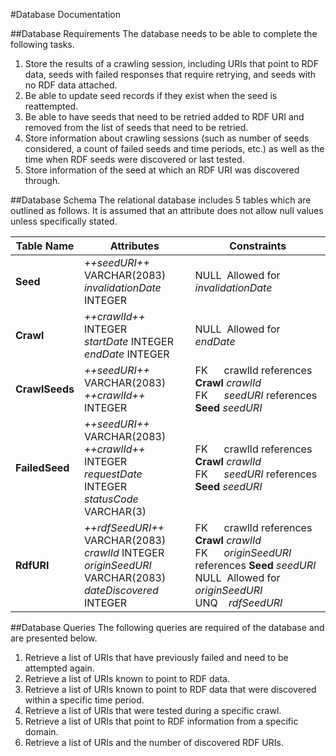 #Database Documentation

##Database Requirements
The database needs to be able to complete the following tasks.

1. Store the results of a crawling session, including URIs that point to RDF data, seeds with failed responses that require retrying, and seeds with no RDF data attached.
2. Be able to update seed records if they exist when the seed is reattempted.
3. Be able to have seeds that need to be retried added to RDF URI and removed from the list of seeds that need to be retried.
4. Store information about crawling sessions (such as number of seeds considered, a count of failed seeds and time periods, etc.) as well as the time when RDF seeds were discovered or last tested.
5. Store information of the seed at which an RDF URI was discovered through.


##Database Schema
The relational database includes 5 tables which are outlined as follows. It is assumed that an attribute does not allow null values unless specifically stated.

| Table Name | Attributes | Constraints |
|--------|--------|--------|
|**Seed**|*++seedURI++* VARCHAR(2083)<br>*invalidationDate* INTEGER|NULL&nbsp;&nbsp;Allowed for *invalidationDate*|
|**Crawl**|*++crawlId++* INTEGER<br>*startDate* INTEGER<br>*endDate* INTEGER|NULL&nbsp;&nbsp;Allowed for *endDate*|
|**CrawlSeeds**|*++seedURI++* VARCHAR(2083)<br>*++crawlId++* INTEGER|FK&nbsp;&nbsp;&nbsp;&nbsp;&nbsp;&nbsp;crawlId references **Crawl** *crawlId*<br> FK&nbsp;&nbsp;&nbsp;&nbsp;&nbsp;&nbsp;*seedURI* references **Seed** *seedURI*|
|**FailedSeed**|*++seedURI++* VARCHAR(2083)<br>*++crawlId++* INTEGER<br>*requestDate* INTEGER<br>*statusCode* VARCHAR(3)|FK&nbsp;&nbsp;&nbsp;&nbsp;&nbsp;&nbsp;crawlId references **Crawl** *crawlId*<br>FK&nbsp;&nbsp;&nbsp;&nbsp;&nbsp;&nbsp;*seedURI* references **Seed** *seedURI*|
|**RdfURI**|*++rdfSeedURI++* VARCHAR(2083)<br>*crawlId* INTEGER<br>*originSeedURI* VARCHAR(2083)<br>*dateDiscovered* INTEGER |FK&nbsp;&nbsp;&nbsp;&nbsp;&nbsp;&nbsp;crawlId references **Crawl** *crawlId*<br> FK&nbsp;&nbsp;&nbsp;&nbsp;&nbsp;&nbsp;*originSeedURI* references **Seed** *seedURI*<br>NULL&nbsp;&nbsp;Allowed for *originSeedURI*<br>UNQ&nbsp;&nbsp;&nbsp;&nbsp;*rdfSeedURI*|



##Database Queries
The following queries are required of the database and are presented below.

1. Retrieve a list of URIs that have previously failed and need to be attempted again.
2. Retrieve a list of URIs known to point to RDF data.
3. Retrieve a list of URIs known to point to RDF data that were discovered within a specific time period.
4. Retrieve a list of URIs that were tested during a specific crawl.
5. Retrieve a list of URIs that point to RDF information from a specific domain.
6. Retrieve a list of URIs and the number of discovered RDF URIs.